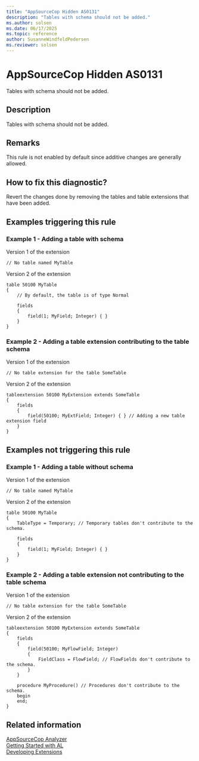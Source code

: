 ```yaml
---
title: "AppSourceCop Hidden AS0131"
description: "Tables with schema should not be added."
ms.author: solsen
ms.date: 06/17/2025
ms.topic: reference
author: SusanneWindfeldPedersen
ms.reviewer: solsen
---
```

[//]: # (START>DO_NOT_EDIT)
[//]: # (IMPORTANT:Do not edit any of the content between here and the END>DO_NOT_EDIT.)
[//]: # (Any modifications should be made in the .xml files in the ModernDev repo.)
# AppSourceCop Hidden AS0131
Tables with schema should not be added.

## Description
Tables with schema should not be added.

[//]: # (IMPORTANT: END>DO_NOT_EDIT)

## Remarks

This rule is not enabled by default since additive changes are generally allowed.

## How to fix this diagnostic?

Revert the changes done by removing the tables and table extensions that have been added.

## Examples triggering this rule

### Example 1 - Adding a table with schema

Version 1 of the extension

```al
// No table named MyTable
```

Version 2 of the extension

```al
table 50100 MyTable
{
    // By default, the table is of type Normal

    fields
    {
        field(1; MyField; Integer) { }
    }
}
```

### Example 2 - Adding a table extension contributing to the table schema

Version 1 of the extension

```al
// No table extension for the table SomeTable
```

Version 2 of the extension

```al
tableextension 50100 MyExtension extends SomeTable
{
    fields
    {
        field(50100; MyExtField; Integer) { } // Adding a new table extension field
    }
}
```

## Examples not triggering this rule

### Example 1 - Adding a table without schema

Version 1 of the extension

```al
// No table named MyTable
```

Version 2 of the extension

```al
table 50100 MyTable
{
    TableType = Temporary; // Temporary tables don't contribute to the schema.

    fields
    {
        field(1; MyField; Integer) { }
    }
}
```

### Example 2 - Adding a table extension not contributing to the table schema

Version 1 of the extension

```al
// No table extension for the table SomeTable
```

Version 2 of the extension

```al
tableextension 50100 MyExtension extends SomeTable
{
    fields
    {
        field(50100; MyFlowField; Integer)
        {
            FieldClass = FlowField; // FlowFields don't contribute to the schema.
        }
    }

    procedure MyProcedure() // Procedures don't contribute to the schema.
    begin
    end;
}
```

## Related information 
[AppSourceCop Analyzer](appsourcecop.md)  
[Getting Started with AL](../devenv-get-started.md)  
[Developing Extensions](../devenv-dev-overview.md)  
